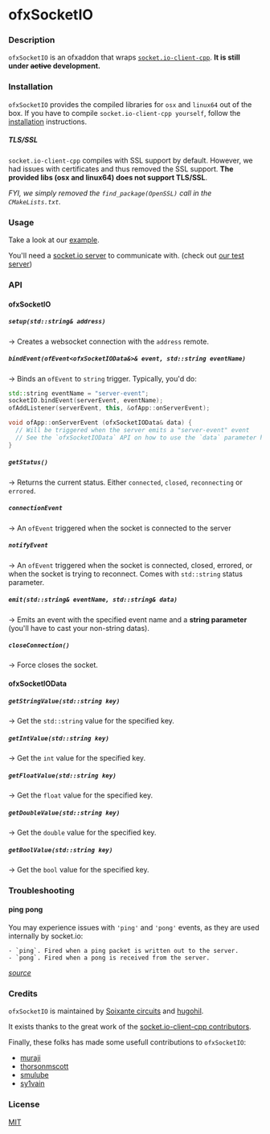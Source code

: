 # ofxSocketIO

### Description

`ofxSocketIO` is an ofxaddon that wraps [`socket.io-client-cpp`](https://github.com/socketio/socket.io-client-cpp). **It is still under ~~active~~ development.**

### Installation

`ofxSocketIO` provides the compiled libraries for `osx` and `linux64` out of the box. If you have to compile `socket.io-client-cpp yourself`, follow the [installation](https://github.com/socketio/socket.io-client-cpp/blob/master/INSTALL.md) instructions.

##### TLS/SSL

`socket.io-client-cpp` compiles with SSL support by default. However, we had issues with certificates and thus removed the SSL support. **The provided libs (osx and linux64) does not support TLS/SSL**.

*FYI, we simply removed the `find_package(OpenSSL)` call in the `CMakeLists.txt`.*

### Usage

Take a look at our [example](https://github.com/soixantecircuits/ofxSocketIO/tree/master/example).

You'll need a [socket.io server](http://www.socket.io) to communicate with. (check out [our test server](https://github.com/soixantecircuits/ofxSocketIO/tree/master/example/script))

### API

#### ofxSocketIO

##### `setup(std::string& address)`
&rarr; Creates a websocket connection with the `address` remote.

##### `bindEvent(ofEvent<ofxSocketIOData&>& event, std::string eventName)`
&rarr; Binds an `ofEvent` to `string` trigger. Typically, you'd do:
```cpp
std::string eventName = "server-event";
socketIO.bindEvent(serverEvent, eventName);
ofAddListener(serverEvent, this, &ofApp::onServerEvent);

void ofApp::onServerEvent (ofxSocketIOData& data) {
  // Will be triggered when the server emits a "server-event" event
  // See the `ofxSocketIOData` API on how to use the `data` parameter here
}
```

##### `getStatus()`
&rarr; Returns the current status. Either `connected`, `closed`, `reconnecting` or `errored`.

##### `connectionEvent`
&rarr; An `ofEvent` triggered when the socket is connected to the server

##### `notifyEvent`
&rarr; An `ofEvent` triggered when the socket is connected, closed, errored, or when the socket is trying to reconnect. Comes with `std::string` status parameter.

##### `emit(std::string& eventName, std::string& data)`
&rarr; Emits an event with the specified event name and a **string parameter** (you'll have to cast your non-string datas).

##### `closeConnection()`
&rarr; Force closes the socket.

#### ofxSocketIOData

##### `getStringValue(std::string key)`
&rarr; Get the `std::string` value for the specified key.

##### `getIntValue(std::string key)`
&rarr; Get the `int` value for the specified key.

##### `getFloatValue(std::string key)`
&rarr; Get the `float` value for the specified key.

##### `getDoubleValue(std::string key)`
&rarr; Get the `double` value for the specified key.

##### `getBoolValue(std::string key)`
&rarr; Get the `bool` value for the specified key.

### Troubleshooting

#### ping pong

You may experience issues with `'ping'` and `'pong'` events, as they are used internally by socket.io:

```
- `ping`. Fired when a ping packet is written out to the server.
- `pong`. Fired when a pong is received from the server.
```

*[source](https://github.com/socketio/socket.io-client/issues/1022)*

### Credits

`ofxSocketIO` is maintained by [Soixante circuits](http://www.soixantecircuits.fr) and [hugohil](http://github.com/hugohil).

It exists thanks to the great work of the [socket.io-client-cpp contributors](https://github.com/socketio/socket.io-client-cpp/graphs/contributors).

Finally, these folks has made some usefull contributions to `ofxSocketIO`:
- [muraji](https://github.com/muraji)
- [thorsonmscott](https://github.com/thorsonmscott)
- [smulube](https://github.com/smulube)
- [sy1vain](https://github.com/sy1vain)

### License

[MIT](https://github.com/soixantecircuits/ofxSocketIO/blob/master/LICENSE)
